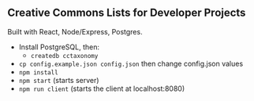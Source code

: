 ## Creative Commons Lists for Developer Projects

Built with React, Node/Express, Postgres.

- Install PostgreSQL, then:
  - `createdb cctaxonomy`
- `cp config.example.json config.json` then change config.json values
- `npm install`
- `npm start` (starts server)
- `npm run client` (starts the client at localhost:8080)